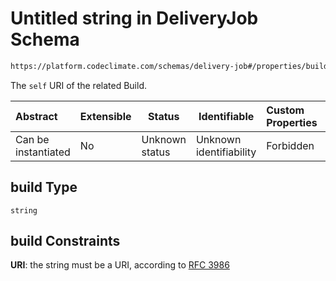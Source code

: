 # Untitled string in DeliveryJob Schema

```txt
https://platform.codeclimate.com/schemas/delivery-job#/properties/build
```

The `self` URI of the related Build.


| Abstract            | Extensible | Status         | Identifiable            | Custom Properties | Additional Properties | Access Restrictions | Defined In                                                                                     |
| :------------------ | ---------- | -------------- | ----------------------- | :---------------- | --------------------- | ------------------- | ---------------------------------------------------------------------------------------------- |
| Can be instantiated | No         | Unknown status | Unknown identifiability | Forbidden         | Allowed               | none                | [DeliveryJob.schema.json\*](../../spec/schemas/DeliveryJob.schema.json "open original schema") |

## build Type

`string`

## build Constraints

**URI**: the string must be a URI, according to [RFC 3986](https://tools.ietf.org/html/rfc4291 "check the specification")
